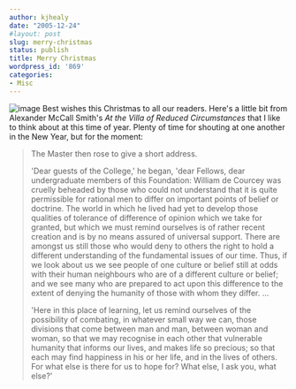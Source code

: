 ```yaml
---
author: kjhealy
date: "2005-12-24"
#layout: post
slug: merry-christmas
status: publish
title: Merry Christmas
wordpress_id: '869'
categories:
- Misc
---
```


![image](http://www.kieranhealy.org/files/misc/apollo8-earthrise.jpg) Best wishes this Christmas to all our readers. Here's a little bit from Alexander McCall Smith's *At the Villa of Reduced Circumstances* that I like to think about at this time of year. Plenty of time for shouting at one another in the New Year, but for the moment:

> The Master then rose to give a short address.
>
> 'Dear guests of the College,' he began, 'dear Fellows, dear undergraduate members of this Foundation: William de Courcey was cruelly beheaded by those who could not understand that it is quite permissible for rational men to differ on important points of belief or doctrine. The world in which he lived had yet to develop those qualities of tolerance of difference of opinion which we take for granted, but which we must remind ourselves is of rather recent creation and is by no means assured of universal support. There are amongst us still those who would deny to others the right to hold a different understanding of the fundamental issues of our time. Thus, if we look about us we see people of one culture or belief still at odds with their human neighbours who are of a different culture or belief; and we see many who are prepared to act upon this difference to the extent of denying the humanity of those with whom they differ. ...
>
> 'Here in this place of learning, let us remind ourselves of the possibility of combating, in whatever small way we can, those divisions that come between man and man, between woman and woman, so that we may recognise in each other that vulnerable humanity that informs our lives, and makes life so precious; so that each may find happiness in his or her life, and in the lives of others. For what else is there for us to hope for? What else, I ask you, what else?'
